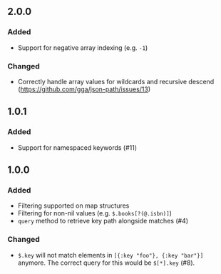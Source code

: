 ## 2.0.0
### Added
- Support for negative array indexing (e.g. `-1`)

### Changed
- Correctly handle array values for wildcards and recursive descend (https://github.com/gga/json-path/issues/13)

## 1.0.1
### Added
- Support for namespaced keywords (#11)

## 1.0.0
### Added
- Filtering supported on map structures
- Filtering for non-nil values (e.g. `$.books[?(@.isbn)]`)
- `query` method to retrieve key path alongside matches (#4)

### Changed
- `$.key` will not match elements in `[{:key "foo"}, {:key "bar"}]` anymore. The correct query for this would be `$[*].key` (#8).
